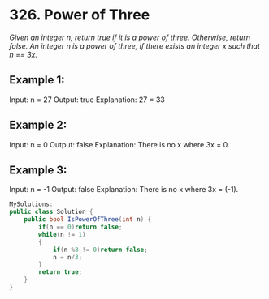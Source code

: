 # 326. Power of Three
*Given an integer n, return true if it is a power of three. Otherwise, return false.
An integer n is a power of three, if there exists an integer x such that n == 3x.*

## Example 1:
Input: n = 27
Output: true
Explanation: 27 = 33

## Example 2:
Input: n = 0
Output: false
Explanation: There is no x where 3x = 0.

## Example 3:
Input: n = -1
Output: false
Explanation: There is no x where 3x = (-1).

```csharp
MySolutions:
public class Solution {
    public bool IsPowerOfThree(int n) {
        if(n == 0)return false;    
        while(n != 1)
        {
            if(n %3 != 0)return false;
            n = n/3;
        }       
        return true;
    }
}
```
